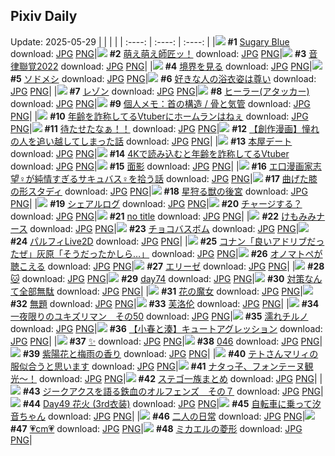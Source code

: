 ## Pixiv Daily
Update: 2025-05-29
|      |      |      |
| :----: | :----: | :----: |
|![](https://pixiv.microyu.workers.dev/c/240x480/img-master/img/2025/05/27/00/00/12/130850297_p0_master1200.jpg) **#1** [Sugary Blue](https://www.pixiv.net/artworks/130850297) download: [JPG](https://pixiv.microyu.workers.dev/img-original/img/2025/05/27/00/00/12/130850297_p0.jpg) [PNG](https://pixiv.microyu.workers.dev/img-original/img/2025/05/27/00/00/12/130850297_p0.png)|![](https://pixiv.microyu.workers.dev/c/240x480/img-master/img/2025/05/27/00/00/07/130850265_p0_master1200.jpg) **#2** [萌え萌え師匠ッ！](https://www.pixiv.net/artworks/130850265) download: [JPG](https://pixiv.microyu.workers.dev/img-original/img/2025/05/27/00/00/07/130850265_p0.jpg) [PNG](https://pixiv.microyu.workers.dev/img-original/img/2025/05/27/00/00/07/130850265_p0.png)|![](https://pixiv.microyu.workers.dev/c/240x480/img-master/img/2025/05/27/00/30/07/130851876_p0_master1200.jpg) **#3** [音律聯覚2022](https://www.pixiv.net/artworks/130851876) download: [JPG](https://pixiv.microyu.workers.dev/img-original/img/2025/05/27/00/30/07/130851876_p0.jpg) [PNG](https://pixiv.microyu.workers.dev/img-original/img/2025/05/27/00/30/07/130851876_p0.png)|
|![](https://pixiv.microyu.workers.dev/c/240x480/img-master/img/2025/05/28/00/00/13/130884677_p0_master1200.jpg) **#4** [境界を見る](https://www.pixiv.net/artworks/130884677) download: [JPG](https://pixiv.microyu.workers.dev/img-original/img/2025/05/28/00/00/13/130884677_p0.jpg) [PNG](https://pixiv.microyu.workers.dev/img-original/img/2025/05/28/00/00/13/130884677_p0.png)|![](https://pixiv.microyu.workers.dev/c/240x480/img-master/img/2025/05/27/19/48/22/130873934_p0_master1200.jpg) **#5** [ソドメシ](https://www.pixiv.net/artworks/130873934) download: [JPG](https://pixiv.microyu.workers.dev/img-original/img/2025/05/27/19/48/22/130873934_p0.jpg) [PNG](https://pixiv.microyu.workers.dev/img-original/img/2025/05/27/19/48/22/130873934_p0.png)|![](https://pixiv.microyu.workers.dev/c/240x480/img-master/img/2025/05/28/17/00/31/130903773_p0_master1200.jpg) **#6** [好きな人の浴衣姿は尊い](https://www.pixiv.net/artworks/130903773) download: [JPG](https://pixiv.microyu.workers.dev/img-original/img/2025/05/28/17/00/31/130903773_p0.jpg) [PNG](https://pixiv.microyu.workers.dev/img-original/img/2025/05/28/17/00/31/130903773_p0.png)|
|![](https://pixiv.microyu.workers.dev/c/240x480/img-master/img/2025/05/27/20/37/16/130875866_p0_master1200.jpg) **#7** [レゾン](https://www.pixiv.net/artworks/130875866) download: [JPG](https://pixiv.microyu.workers.dev/img-original/img/2025/05/27/20/37/16/130875866_p0.jpg) [PNG](https://pixiv.microyu.workers.dev/img-original/img/2025/05/27/20/37/16/130875866_p0.png)|![](https://pixiv.microyu.workers.dev/c/240x480/img-master/img/2025/05/27/12/56/35/130864863_p0_master1200.jpg) **#8** [ヒーラー(アタッカー)](https://www.pixiv.net/artworks/130864863) download: [JPG](https://pixiv.microyu.workers.dev/img-original/img/2025/05/27/12/56/35/130864863_p0.jpg) [PNG](https://pixiv.microyu.workers.dev/img-original/img/2025/05/27/12/56/35/130864863_p0.png)|![](https://pixiv.microyu.workers.dev/c/240x480/img-master/img/2025/05/27/06/00/05/130858134_p0_master1200.jpg) **#9** [個人メモ：首の構造 / 骨と気管](https://www.pixiv.net/artworks/130858134) download: [JPG](https://pixiv.microyu.workers.dev/img-original/img/2025/05/27/06/00/05/130858134_p0.jpg) [PNG](https://pixiv.microyu.workers.dev/img-original/img/2025/05/27/06/00/05/130858134_p0.png)|
|![](https://pixiv.microyu.workers.dev/c/240x480/img-master/img/2025/05/27/21/13/32/130877378_p0_master1200.jpg) **#10** [年齢を詐称してるVtuberにホームランはねぇ](https://www.pixiv.net/artworks/130877378) download: [JPG](https://pixiv.microyu.workers.dev/img-original/img/2025/05/27/21/13/32/130877378_p0.jpg) [PNG](https://pixiv.microyu.workers.dev/img-original/img/2025/05/27/21/13/32/130877378_p0.png)|![](https://pixiv.microyu.workers.dev/c/240x480/img-master/img/2025/05/27/00/19/27/130851442_p0_master1200.jpg) **#11** [待たせたなぁ！！](https://www.pixiv.net/artworks/130851442) download: [JPG](https://pixiv.microyu.workers.dev/img-original/img/2025/05/27/00/19/27/130851442_p0.jpg) [PNG](https://pixiv.microyu.workers.dev/img-original/img/2025/05/27/00/19/27/130851442_p0.png)|![](https://pixiv.microyu.workers.dev/c/240x480/img-master/img/2025/05/27/11/02/17/130862727_p0_master1200.jpg) **#12** [【創作漫画】憧れの人を追い越してしまった話](https://www.pixiv.net/artworks/130862727) download: [JPG](https://pixiv.microyu.workers.dev/img-original/img/2025/05/27/11/02/17/130862727_p0.jpg) [PNG](https://pixiv.microyu.workers.dev/img-original/img/2025/05/27/11/02/17/130862727_p0.png)|
|![](https://pixiv.microyu.workers.dev/c/240x480/img-master/img/2025/05/28/00/00/12/130884673_p0_master1200.jpg) **#13** [本屋デート](https://www.pixiv.net/artworks/130884673) download: [JPG](https://pixiv.microyu.workers.dev/img-original/img/2025/05/28/00/00/12/130884673_p0.jpg) [PNG](https://pixiv.microyu.workers.dev/img-original/img/2025/05/28/00/00/12/130884673_p0.png)|![](https://pixiv.microyu.workers.dev/c/240x480/img-master/img/2025/05/28/21/16/23/130912329_p0_master1200.jpg) **#14** [4Kで読み込むと年齢を詐称してるVtuber](https://www.pixiv.net/artworks/130912329) download: [JPG](https://pixiv.microyu.workers.dev/img-original/img/2025/05/28/21/16/23/130912329_p0.jpg) [PNG](https://pixiv.microyu.workers.dev/img-original/img/2025/05/28/21/16/23/130912329_p0.png)|![](https://pixiv.microyu.workers.dev/c/240x480/img-master/img/2025/05/28/00/30/02/130886218_p0_master1200.jpg) **#15** [面影](https://www.pixiv.net/artworks/130886218) download: [JPG](https://pixiv.microyu.workers.dev/img-original/img/2025/05/28/00/30/02/130886218_p0.jpg) [PNG](https://pixiv.microyu.workers.dev/img-original/img/2025/05/28/00/30/02/130886218_p0.png)|
|![](https://pixiv.microyu.workers.dev/c/240x480/img-master/img/2025/05/27/16/51/26/130868886_p0_master1200.jpg) **#16** [エ口漫画家志望♀が純情すぎるサキュバス♀を拾う話](https://www.pixiv.net/artworks/130868886) download: [JPG](https://pixiv.microyu.workers.dev/img-original/img/2025/05/27/16/51/26/130868886_p0.jpg) [PNG](https://pixiv.microyu.workers.dev/img-original/img/2025/05/27/16/51/26/130868886_p0.png)|![](https://pixiv.microyu.workers.dev/c/240x480/img-master/img/2025/05/27/09/08/30/130861000_p0_master1200.jpg) **#17** [曲げた膝の形スタディ](https://www.pixiv.net/artworks/130861000) download: [JPG](https://pixiv.microyu.workers.dev/img-original/img/2025/05/27/09/08/30/130861000_p0.jpg) [PNG](https://pixiv.microyu.workers.dev/img-original/img/2025/05/27/09/08/30/130861000_p0.png)|![](https://pixiv.microyu.workers.dev/c/240x480/img-master/img/2025/05/28/00/00/22/130884745_p0_master1200.jpg) **#18** [星狩る獣の後宮](https://www.pixiv.net/artworks/130884745) download: [JPG](https://pixiv.microyu.workers.dev/img-original/img/2025/05/28/00/00/22/130884745_p0.jpg) [PNG](https://pixiv.microyu.workers.dev/img-original/img/2025/05/28/00/00/22/130884745_p0.png)|
|![](https://pixiv.microyu.workers.dev/c/240x480/img-master/img/2025/05/28/16/11/17/130902776_p0_master1200.jpg) **#19** [シェアルログ](https://www.pixiv.net/artworks/130902776) download: [JPG](https://pixiv.microyu.workers.dev/img-original/img/2025/05/28/16/11/17/130902776_p0.jpg) [PNG](https://pixiv.microyu.workers.dev/img-original/img/2025/05/28/16/11/17/130902776_p0.png)|![](https://pixiv.microyu.workers.dev/c/240x480/img-master/img/2025/05/28/00/00/31/130884791_p0_master1200.jpg) **#20** [チャージする？](https://www.pixiv.net/artworks/130884791) download: [JPG](https://pixiv.microyu.workers.dev/img-original/img/2025/05/28/00/00/31/130884791_p0.jpg) [PNG](https://pixiv.microyu.workers.dev/img-original/img/2025/05/28/00/00/31/130884791_p0.png)|![](https://pixiv.microyu.workers.dev/c/240x480/img-master/img/2025/05/27/21/56/25/130879193_p0_master1200.jpg) **#21** [no title](https://www.pixiv.net/artworks/130879193) download: [JPG](https://pixiv.microyu.workers.dev/img-original/img/2025/05/27/21/56/25/130879193_p0.jpg) [PNG](https://pixiv.microyu.workers.dev/img-original/img/2025/05/27/21/56/25/130879193_p0.png)|
|![](https://pixiv.microyu.workers.dev/c/240x480/img-master/img/2025/05/27/00/50/50/130852607_p0_master1200.jpg) **#22** [けもみみナース](https://www.pixiv.net/artworks/130852607) download: [JPG](https://pixiv.microyu.workers.dev/img-original/img/2025/05/27/00/50/50/130852607_p0.jpg) [PNG](https://pixiv.microyu.workers.dev/img-original/img/2025/05/27/00/50/50/130852607_p0.png)|![](https://pixiv.microyu.workers.dev/c/240x480/img-master/img/2025/05/28/12/17/18/130898525_p0_master1200.jpg) **#23** [チョコバスボム](https://www.pixiv.net/artworks/130898525) download: [JPG](https://pixiv.microyu.workers.dev/img-original/img/2025/05/28/12/17/18/130898525_p0.jpg) [PNG](https://pixiv.microyu.workers.dev/img-original/img/2025/05/28/12/17/18/130898525_p0.png)|![](https://pixiv.microyu.workers.dev/c/240x480/img-master/img/2025/05/28/00/00/12/130884670_p0_master1200.jpg) **#24** [パルフィLive2D](https://www.pixiv.net/artworks/130884670) download: [JPG](https://pixiv.microyu.workers.dev/img-original/img/2025/05/28/00/00/12/130884670_p0.jpg) [PNG](https://pixiv.microyu.workers.dev/img-original/img/2025/05/28/00/00/12/130884670_p0.png)|
|![](https://pixiv.microyu.workers.dev/c/240x480/img-master/img/2025/05/27/18/59/19/130872313_p0_master1200.jpg) **#25** [コナン「良いアドリブだったぜ」灰原「そうだったかしら…」](https://www.pixiv.net/artworks/130872313) download: [JPG](https://pixiv.microyu.workers.dev/img-original/img/2025/05/27/18/59/19/130872313_p0.jpg) [PNG](https://pixiv.microyu.workers.dev/img-original/img/2025/05/27/18/59/19/130872313_p0.png)|![](https://pixiv.microyu.workers.dev/c/240x480/img-master/img/2025/05/27/00/20/44/130851502_p0_master1200.jpg) **#26** [オノマトペが聴こえる](https://www.pixiv.net/artworks/130851502) download: [JPG](https://pixiv.microyu.workers.dev/img-original/img/2025/05/27/00/20/44/130851502_p0.jpg) [PNG](https://pixiv.microyu.workers.dev/img-original/img/2025/05/27/00/20/44/130851502_p0.png)|![](https://pixiv.microyu.workers.dev/c/240x480/img-master/img/2025/05/27/00/00/13/130850310_p0_master1200.jpg) **#27** [エリーゼ](https://www.pixiv.net/artworks/130850310) download: [JPG](https://pixiv.microyu.workers.dev/img-original/img/2025/05/27/00/00/13/130850310_p0.jpg) [PNG](https://pixiv.microyu.workers.dev/img-original/img/2025/05/27/00/00/13/130850310_p0.png)|
|![](https://pixiv.microyu.workers.dev/c/240x480/img-master/img/2025/05/27/02/57/16/130855766_p0_master1200.jpg) **#28** [🐱](https://www.pixiv.net/artworks/130855766) download: [JPG](https://pixiv.microyu.workers.dev/img-original/img/2025/05/27/02/57/16/130855766_p0.jpg) [PNG](https://pixiv.microyu.workers.dev/img-original/img/2025/05/27/02/57/16/130855766_p0.png)|![](https://pixiv.microyu.workers.dev/c/240x480/img-master/img/2025/05/27/01/44/49/130854223_p0_master1200.jpg) **#29** [day74](https://www.pixiv.net/artworks/130854223) download: [JPG](https://pixiv.microyu.workers.dev/img-original/img/2025/05/27/01/44/49/130854223_p0.jpg) [PNG](https://pixiv.microyu.workers.dev/img-original/img/2025/05/27/01/44/49/130854223_p0.png)|![](https://pixiv.microyu.workers.dev/c/240x480/img-master/img/2025/05/28/17/42/59/130904613_p0_master1200.jpg) **#30** [対策なんて全部無駄](https://www.pixiv.net/artworks/130904613) download: [JPG](https://pixiv.microyu.workers.dev/img-original/img/2025/05/28/17/42/59/130904613_p0.jpg) [PNG](https://pixiv.microyu.workers.dev/img-original/img/2025/05/28/17/42/59/130904613_p0.png)|
|![](https://pixiv.microyu.workers.dev/c/240x480/img-master/img/2025/05/28/00/00/25/130884759_p0_master1200.jpg) **#31** [花の魔女](https://www.pixiv.net/artworks/130884759) download: [JPG](https://pixiv.microyu.workers.dev/img-original/img/2025/05/28/00/00/25/130884759_p0.jpg) [PNG](https://pixiv.microyu.workers.dev/img-original/img/2025/05/28/00/00/25/130884759_p0.png)|![](https://pixiv.microyu.workers.dev/c/240x480/img-master/img/2025/05/27/12/56/41/130864866_p0_master1200.jpg) **#32** [無題](https://www.pixiv.net/artworks/130864866) download: [JPG](https://pixiv.microyu.workers.dev/img-original/img/2025/05/27/12/56/41/130864866_p0.jpg) [PNG](https://pixiv.microyu.workers.dev/img-original/img/2025/05/27/12/56/41/130864866_p0.png)|![](https://pixiv.microyu.workers.dev/c/240x480/img-master/img/2025/05/27/20/29/53/130875546_p0_master1200.jpg) **#33** [芙洛伦](https://www.pixiv.net/artworks/130875546) download: [JPG](https://pixiv.microyu.workers.dev/img-original/img/2025/05/27/20/29/53/130875546_p0.jpg) [PNG](https://pixiv.microyu.workers.dev/img-original/img/2025/05/27/20/29/53/130875546_p0.png)|
|![](https://pixiv.microyu.workers.dev/c/240x480/img-master/img/2025/05/28/11/40/45/130897733_p0_master1200.jpg) **#34** [一夜限りのユキズリマン　その50](https://www.pixiv.net/artworks/130897733) download: [JPG](https://pixiv.microyu.workers.dev/img-original/img/2025/05/28/11/40/45/130897733_p0.jpg) [PNG](https://pixiv.microyu.workers.dev/img-original/img/2025/05/28/11/40/45/130897733_p0.png)|![](https://pixiv.microyu.workers.dev/c/240x480/img-master/img/2025/05/27/00/59/35/130852864_p0_master1200.jpg) **#35** [濡れチルノ](https://www.pixiv.net/artworks/130852864) download: [JPG](https://pixiv.microyu.workers.dev/img-original/img/2025/05/27/00/59/35/130852864_p0.jpg) [PNG](https://pixiv.microyu.workers.dev/img-original/img/2025/05/27/00/59/35/130852864_p0.png)|![](https://pixiv.microyu.workers.dev/c/240x480/img-master/img/2025/05/28/01/11/27/130887668_p0_master1200.jpg) **#36** [【小春と湊】キュートアグレッション](https://www.pixiv.net/artworks/130887668) download: [JPG](https://pixiv.microyu.workers.dev/img-original/img/2025/05/28/01/11/27/130887668_p0.jpg) [PNG](https://pixiv.microyu.workers.dev/img-original/img/2025/05/28/01/11/27/130887668_p0.png)|
|![](https://pixiv.microyu.workers.dev/c/240x480/img-master/img/2025/05/27/04/59/40/130857398_p0_master1200.jpg) **#37** [✨](https://www.pixiv.net/artworks/130857398) download: [JPG](https://pixiv.microyu.workers.dev/img-original/img/2025/05/27/04/59/40/130857398_p0.jpg) [PNG](https://pixiv.microyu.workers.dev/img-original/img/2025/05/27/04/59/40/130857398_p0.png)|![](https://pixiv.microyu.workers.dev/c/240x480/img-master/img/2025/05/27/08/31/37/130860442_p0_master1200.jpg) **#38** [046](https://www.pixiv.net/artworks/130860442) download: [JPG](https://pixiv.microyu.workers.dev/img-original/img/2025/05/27/08/31/37/130860442_p0.jpg) [PNG](https://pixiv.microyu.workers.dev/img-original/img/2025/05/27/08/31/37/130860442_p0.png)|![](https://pixiv.microyu.workers.dev/c/240x480/img-master/img/2025/05/27/18/18/38/130871221_p0_master1200.jpg) **#39** [紫陽花と梅雨の香り](https://www.pixiv.net/artworks/130871221) download: [JPG](https://pixiv.microyu.workers.dev/img-original/img/2025/05/27/18/18/38/130871221_p0.jpg) [PNG](https://pixiv.microyu.workers.dev/img-original/img/2025/05/27/18/18/38/130871221_p0.png)|
|![](https://pixiv.microyu.workers.dev/c/240x480/img-master/img/2025/05/27/18/05/04/130870834_p0_master1200.jpg) **#40** [テトさんマリィの服似合うと思います](https://www.pixiv.net/artworks/130870834) download: [JPG](https://pixiv.microyu.workers.dev/img-original/img/2025/05/27/18/05/04/130870834_p0.jpg) [PNG](https://pixiv.microyu.workers.dev/img-original/img/2025/05/27/18/05/04/130870834_p0.png)|![](https://pixiv.microyu.workers.dev/c/240x480/img-master/img/2025/05/27/07/49/49/130859788_p0_master1200.jpg) **#41** [ナタっ子、フォンテーヌ観光〜！](https://www.pixiv.net/artworks/130859788) download: [JPG](https://pixiv.microyu.workers.dev/img-original/img/2025/05/27/07/49/49/130859788_p0.jpg) [PNG](https://pixiv.microyu.workers.dev/img-original/img/2025/05/27/07/49/49/130859788_p0.png)|![](https://pixiv.microyu.workers.dev/c/240x480/img-master/img/2025/05/27/22/56/30/130881957_p0_master1200.jpg) **#42** [ステゴ一族まとめ](https://www.pixiv.net/artworks/130881957) download: [JPG](https://pixiv.microyu.workers.dev/img-original/img/2025/05/27/22/56/30/130881957_p0.jpg) [PNG](https://pixiv.microyu.workers.dev/img-original/img/2025/05/27/22/56/30/130881957_p0.png)|
|![](https://pixiv.microyu.workers.dev/c/240x480/img-master/img/2025/05/27/00/00/12/130850300_p0_master1200.jpg) **#43** [ジークアクスを語る鉄血のオルフェンズ　その７](https://www.pixiv.net/artworks/130850300) download: [JPG](https://pixiv.microyu.workers.dev/img-original/img/2025/05/27/00/00/12/130850300_p0.jpg) [PNG](https://pixiv.microyu.workers.dev/img-original/img/2025/05/27/00/00/12/130850300_p0.png)|![](https://pixiv.microyu.workers.dev/c/240x480/img-master/img/2025/05/28/01/15/10/130887776_p0_master1200.jpg) **#44** [Day49 花火 (3rd衣装)](https://www.pixiv.net/artworks/130887776) download: [JPG](https://pixiv.microyu.workers.dev/img-original/img/2025/05/28/01/15/10/130887776_p0.jpg) [PNG](https://pixiv.microyu.workers.dev/img-original/img/2025/05/28/01/15/10/130887776_p0.png)|![](https://pixiv.microyu.workers.dev/c/240x480/img-master/img/2025/05/27/00/30/01/130851849_p0_master1200.jpg) **#45** [自転車に乗って汐音ちゃん](https://www.pixiv.net/artworks/130851849) download: [JPG](https://pixiv.microyu.workers.dev/img-original/img/2025/05/27/00/30/01/130851849_p0.jpg) [PNG](https://pixiv.microyu.workers.dev/img-original/img/2025/05/27/00/30/01/130851849_p0.png)|
|![](https://pixiv.microyu.workers.dev/c/240x480/img-master/img/2025/05/28/07/00/02/130893460_p0_master1200.jpg) **#46** [二人の日常](https://www.pixiv.net/artworks/130893460) download: [JPG](https://pixiv.microyu.workers.dev/img-original/img/2025/05/28/07/00/02/130893460_p0.jpg) [PNG](https://pixiv.microyu.workers.dev/img-original/img/2025/05/28/07/00/02/130893460_p0.png)|![](https://pixiv.microyu.workers.dev/c/240x480/img-master/img/2025/05/27/20/59/41/130876656_p0_master1200.jpg) **#47** [💗cm💗](https://www.pixiv.net/artworks/130876656) download: [JPG](https://pixiv.microyu.workers.dev/img-original/img/2025/05/27/20/59/41/130876656_p0.jpg) [PNG](https://pixiv.microyu.workers.dev/img-original/img/2025/05/27/20/59/41/130876656_p0.png)|![](https://pixiv.microyu.workers.dev/c/240x480/img-master/img/2025/05/28/14/38/38/130901051_p0_master1200.jpg) **#48** [ミカエルの菱形](https://www.pixiv.net/artworks/130901051) download: [JPG](https://pixiv.microyu.workers.dev/img-original/img/2025/05/28/14/38/38/130901051_p0.jpg) [PNG](https://pixiv.microyu.workers.dev/img-original/img/2025/05/28/14/38/38/130901051_p0.png)|
